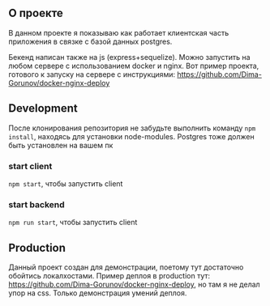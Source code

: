 
## О проекте
В данном проекте я показываю как работает клиентская часть приложения в связке с базой данных postgres.

Бекенд написан также на js (express+sequelize). Можно запустить на любом сервере с использованием docker и nginx. Вот пример проекта, 
готового к запуску на сервере c инструкциями: https://github.com/Dima-Gorunov/docker-nginx-deploy


## Development
После клонирования репозитория не забудьте выполнить команду `npm install`, находясь для установки node-modules.
Postgres тоже должен быть установлен на вашем пк
### start client 
`npm start`, чтобы запустить client 


### start backend
`npm run start`, чтобы запустить client

## Production

Данный проект создан для демонстрации, поетому тут достаточно обойтись локалхостами.
Пример деплоя в production тут: https://github.com/Dima-Gorunov/docker-nginx-deploy, но там я не делал упор на css. Только демонстрация умений деплоя.
